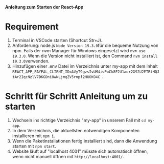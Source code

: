 **Anleitung zum Starten der React-App**
 
# Requirement
1. Terminal in VSCode starten (Shortcut Str+J). 
2. Anforderung: node.js `Node Version 19.3.0`für die bequeme Nutzung von npm. Falls der nvm Manager für Windows eingesetzt wird `nvm use 19.3.0`. Wenn die Version nicht installiert ist, den Command `nvm install 19.3.0`verwenden.
3. Hinzufügen einer .env Datei im Verzeichnis unter my-app mit dem Inhalt `REACT_APP_PAYPAL_CLIENT_ID=AVyT9gzsIvUM4isPoCk8F2U1aqr2X92U2ETBtHQJtAr2IqcNzlV7DKGDni0wNLjmqZV5rnpf2HUOKO4C
`.


# Schritt für Schritt Anleitung um zu starten

1. Wechseln ins richtige Verzeichnis "my-app" in unserem Fall mit `cd my-app`.
2. In dem Verzeichnis, die aktuellsten notwendigen Komponenten installieren mit `npm i`. 
2. Wenn die Paketinstallationen fertig installiert sind, dann die Anwendung starten mit `npm start`.
2. Website läuft auf "localhost 4001" müsste sich automatisch öffnen, wenn nicht manuell öffnen mit `http://localhost:4001/`. 
